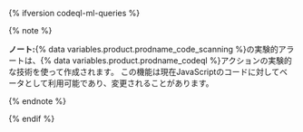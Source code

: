 {% ifversion codeql-ml-queries %}

{% note %}

**ノート:**{% data variables.product.prodname_code_scanning %}の実験的アラートは、{% data variables.product.prodname_codeql %}アクションの実験的な技術を使って作成されます。 この機能は現在JavaScriptのコードに対してベータとして利用可能であり、変更されることがあります。

{% endnote %}

{% endif %}
